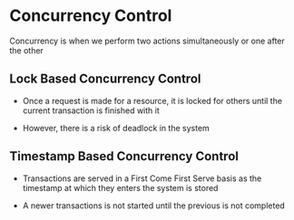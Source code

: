 # Concurrency Control

Concurrency is when we perform two actions simultaneously or one after the other

## Lock Based Concurrency Control

- Once a request is made for a resource, it is locked for others until the current
transaction is finished with it

- However, there is a risk of deadlock in the system

## Timestamp Based Concurrency Control

- Transactions are served in a First Come First Serve basis as the timestamp at
which they enters the system is stored

- A newer transactions is not started until the previous is not completed
